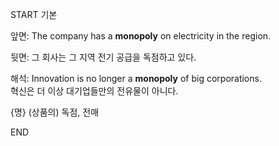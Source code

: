 START
기본

앞면:
The company has a **monopoly** on electricity in the region.

뒷면:
그 회사는 그 지역 전기 공급을 독점하고 있다.

해석:
Innovation is no longer a **monopoly** of big corporations.  
혁신은 더 이상 대기업들만의 전유물이 아니다.

{명} (상품의) 독점, 전매
<!--ID: 1746762084356-->
END